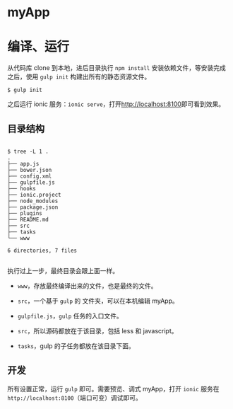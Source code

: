 # myApp

# 编译、运行

从代码库 clone 到本地，进后目录执行 `npm install` 安装依赖文件，等安装完成之后，使用 `gulp init` 构建出所有的静态资源文件。

```
$ gulp init
```

之后运行 ionic 服务：`ionic serve`，打开[http://localhost:8100](http://localhost:8100)即可看到效果。

## 目录结构

```

$ tree -L 1 .
.
├── app.js
├── bower.json
├── config.xml
├── gulpfile.js
├── hooks
├── ionic.project
├── node_modules
├── package.json
├── plugins
├── README.md
├── src
├── tasks
└── www

6 directories, 7 files


```

执行过上一步，最终目录会跟上面一样。

* `www`，存放最终编译出来的文件，也是最终的文件。

* `src`，一个基于 `gulp` 的 文件夹，可以在本机编辑 myApp。

* `gulpfile.js`，`gulp` 任务的入口文件。

* `src`，所以源码都放在于该目录，包括 less 和 javascript。

* `tasks`，gulp 的子任务都放在该目录下面。

## 开发

所有设置正常，运行 `gulp` 即可。需要预览、调式 myApp，打开 `ionic` 服务在 `http://localhost:8100`（端口可变）调试即可。
